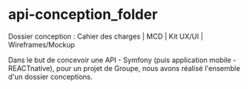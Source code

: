 # api-conception_folder
Dossier conception : Cahier des charges | MCD | Kit UX/UI | Wireframes/Mockup 

Dans le but de concevoir une API - Symfony (puis application mobile - REACTnative), pour un projet de Groupe, nous avons réalisé l'ensemble d'un dossier conceptions.
